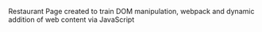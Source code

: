 Restaurant Page created to train DOM manipulation, webpack and dynamic addition of web content via JavaScript